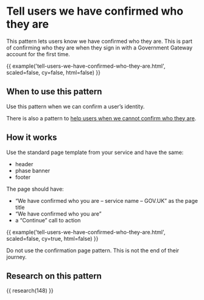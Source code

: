 # Tell users we have confirmed who they are

This pattern lets users know we have confirmed who they are. This is part of confirming who they are when they sign in with a Government Gateway account for the first time.

{{ example('tell-users-we-have-confirmed-who-they-are.html', scaled=false, cy=false, html=false) }}

## When to use this pattern

Use this pattern when we can confirm a user’s identity.

There is also a pattern to [help users when we cannot confirm who they are](/patterns/help-users-when-we-cannot-confirm-who-they-are/index.html).

## How it works

Use the standard page template from your service and have the same:

- header
- phase banner
- footer

The page should have:

- “We have confirmed who you are – service name – GOV.UK” as the page title
- “We have confirmed who you are”
- a “Continue” call to action

{{ example('tell-users-we-have-confirmed-who-they-are.html', scaled=false, cy=true, html=false) }}

Do not use the confirmation page pattern. This is not the end of their journey.

## Research on this pattern

{{ research(148) }}
